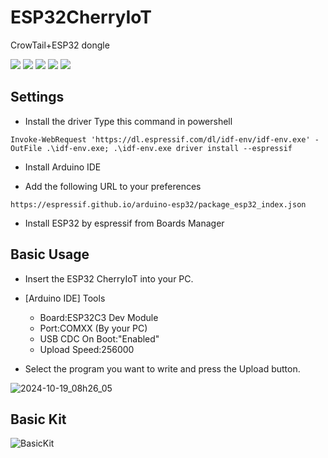 # ESP32CherryIoT

CrowTail+ESP32 dongle

<p style="display: inline">
  <img src="https://img.shields.io/badge/-Arduino-00979D.svg?logo=arduino&style=plastic">
  <img src="https://img.shields.io/badge/-Cplusplus-00599C.svg?logo=cplusplus&style=plastic">
  <img src="https://img.shields.io/badge/-Github-181717.svg?logo=github&style=plastic">
  <img src="https://img.shields.io/badge/-WiFi-666666.svg?logo=RSS&style=plastic">
  <img src="https://img.shields.io/badge/-Bluetooth-666666.svg?logo=Bluetooth&style=plastic">
</p>

## Settings

- Install the driver
Type this command in powershell

```
Invoke-WebRequest 'https://dl.espressif.com/dl/idf-env/idf-env.exe' -OutFile .\idf-env.exe; .\idf-env.exe driver install --espressif
```

- Install Arduino IDE

- Add the following URL to your preferences

```
https://espressif.github.io/arduino-esp32/package_esp32_index.json
```

- Install ESP32 by espressif from Boards Manager


## Basic Usage

- Insert the ESP32 CherryIoT into your PC.

- [Arduino IDE] Tools
  - Board:ESP32C3 Dev Module
  - Port:COMXX (By your PC)
  - USB CDC On Boot:"Enabled"
  - Upload Speed:256000

- Select the program you want to write and press the Upload button.

![2024-10-19_08h26_05](https://github.com/user-attachments/assets/8b5b5ec8-ccfd-42dc-8a83-d64339d6de8b)


## Basic Kit

![BasicKit](https://github.com/user-attachments/assets/10f4b977-4d59-4b13-a50c-cb77bddf4d6f)
